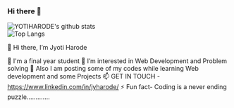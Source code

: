 ### Hi there 👋

![YOTIHARODE's github stats](https://github-readme-stats.vercel.app/api?username=jYOTIHARODE&&show_icons=true&title_color=001F3F&icon_color=85144B&text_color=85144B&bg_color=50,FFDC00,FF4136 )
<br>
![Top Langs](https://github-readme-stats.vercel.app/api/top-langs/?username=jYOTIHARODE&exclude_repo=github-readme-stats,jYOTIHARODE.github.io)



👋 Hi there, I’m Jyoti Harode

🔭  I'm a final year student
👀 I’m interested in Web Development and Problem solving
🏣 Also I am posting some of my codes while learning Web development and some Projects
📫 GET IN TOUCH - https://www.linkedin.com/in/jyharode/
⚡ Fun fact- Coding is a never ending puzzle.............

<!--
**jYOTIHARODE/jYOTIHARODE** is a ✨ _special_ ✨ repository because its `README.md` (this file) appears on your GitHub profile.

Here are some ideas to get you started:

-  I’m currently working on ...
- 🌱 I’m currently learning ...
- 👯 I’m looking to collaborate on ...
- 🤔 I’m looking for help with ...
- 💬 Ask me about ...
- 📫 How to reach me: ...
- 😄 Pronouns: ...
- ⚡ Fun fact: ...
-->
